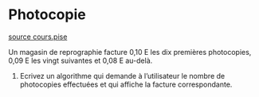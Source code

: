 # Photocopie

[source cours.pise](http://cours.pise.info/algo/enonces4.htm)

Un magasin de reprographie facture 0,10 E les dix premières photocopies, 0,09 E les vingt suivantes et 0,08 E au-delà. 

1. Ecrivez un algorithme qui demande à l’utilisateur le nombre de photocopies effectuées et qui affiche la facture correspondante.